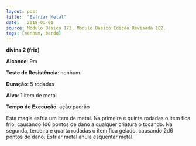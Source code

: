 ```yaml
---
layout: post
title:  "Esfriar Metal"
date:   2018-01-01
source: Módulo Básico 172, Módulo Básico Edição Revisada 182.
tags: [nenhum, bardo]
---
```


**divina 2 (frio)**

**Alcance**: 9m

**Teste de Resistência**: nenhum.

**Duração**: 5 rodadas

**Alvo**: 1 item de metal

**Tempo de Execução**: ação padrão

Esta magia esfria um item de metal. Na primeira e quinta rodadas o item fica frio, causando 1d6 pontos de dano a qualquer criatura o tocando. Na segunda, terceira e quarta rodadas o item fica gelado, causando 2d6 pontos de dano.
Esfriar metal anula esquentar metal.
